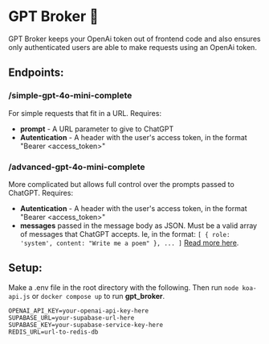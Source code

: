 # GPT Broker 💼

GPT Broker keeps your OpenAi token out of frontend code and also ensures only authenticated users are able to make requests using an OpenAi token.

## Endpoints:
### /simple-gpt-4o-mini-complete
For simple requests that fit in a URL. Requires:
  - **prompt** - A URL parameter to give to ChatGPT
  - **Autentication** - A header with the user's access token, in the format "Bearer <access_token>"

### /advanced-gpt-4o-mini-complete
More complicated but allows full control over the prompts passed to ChatGPT. Requires:
  - **Autentication** - A header with the user's access token, in the format "Bearer <access_token>"
  - **messages** passed in the message body as JSON. Must be a valid array of messages that ChatGPT accepts. Ie, in the format: `[ { role: 'system', content: "Write me a poem" }, ... ]` [Read more here](https://platform.openai.com/docs/guides/chat-completions/getting-started?lang=node.js).

## Setup:
Make a .env file in the root directory with the following. Then run `node koa-api.js` or `docker compose up` to run **gpt_broker**.
```
OPENAI_API_KEY=your-openai-api-key-here
SUPABASE_URL=your-supabase-url-here
SUPABASE_KEY=your-supabase-service-key-here
REDIS_URL=url-to-redis-db
```